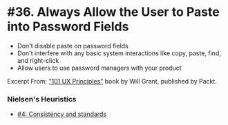 # #36. Always Allow the User to Paste into Password Fields
-  Don't disable paste on password fields
-  Don't interfere with any basic system interactions like copy, paste, find, and right-click
-  Allow users to use password managers with your product

Excerpt From: ["101 UX Principles"](https://www.packtpub.com/web-development/101-ux-principles) book by Will Grant, published by Packt.

### Nielsen's Heuristics
- [#4: Consistency and standards](https://github.com/fullcircle23/fullcircle23.github.io/blob/master/2020/ui-ux/ui-ux-principles-and-best-practices.md#4-consistency-and-standards)
